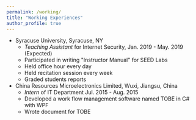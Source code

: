 ```yaml
---
permalink: /working/
title: "Working Experiences"
author_profile: true
---
```


* Syracuse University, Syracuse, NY
  * *Teaching Assistant* for Internet Security, Jan. 2019 - May. 2019 (Expected)
  * Participated in writing "Instructor Manual" for SEED Labs
  * Held office hour every day
  * Held recitation session every week
  * Graded students reports
* China Resources Microelectronics Limited, Wuxi, Jiangsu, China
  * *Intern* of IT Department Jul. 2015 - Aug. 2015
  * Developed a work flow management software named TOBE in C# with WPF
  * Wrote document for TOBE
